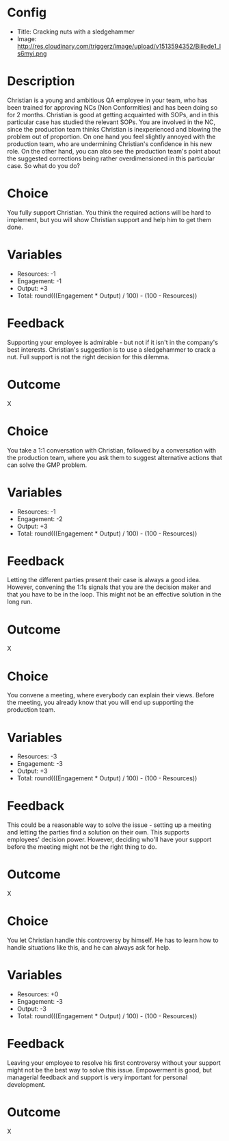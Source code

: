 # Config
 - Title: Cracking nuts with a sledgehammer  
 - Image: http://res.cloudinary.com/triggerz/image/upload/v1513594352/Billede1_ls6myi.png

# Description

Christian is a young and ambitious QA employee in your team, who has been trained for approving NCs (Non Conformities) and has been doing so for 2 months. Christian is good at getting acquainted with SOPs, and in this particular case has studied the relevant SOPs. You are involved in the NC, since the production team thinks Christian is inexperienced and blowing the problem out of proportion. On one hand you feel slightly annoyed with the production team, who are undermining Christian's confidence in his new role. On the other hand, you can also see the production team's point about the suggested corrections being rather overdimensioned in this particular case. So what do you do?

# Choice
You fully support Christian. You think the required actions will be hard to implement, but you will  show Christian support and help him to get them done. 

# Variables
 - Resources: -1
 - Engagement: -1
 - Output: +3
 - Total: round(((Engagement * Output) / 100) - (100 - Resources))

# Feedback
Supporting your employee is admirable - but not if it isn't in the company's best interests. Christian's suggestion is to use a sledgehammer to crack a nut. Full support is not the right decision for this dilemma. 

# Outcome
X

# Choice
You take a 1:1 conversation with Christian, followed by a conversation with the production team, where you ask them to suggest alternative actions that can solve the GMP problem. 

# Variables
 - Resources: -1
 - Engagement: -2
 - Output: +3
 - Total: round(((Engagement * Output) / 100) - (100 - Resources))

# Feedback
Letting the different parties present their case is always a good idea. However, convening the 1:1s signals that you are the decision maker and that you have to be in the loop. This might not be an effective solution in the long run. 

# Outcome
X

# Choice
You convene a meeting, where everybody can explain their views. Before the meeting, you already know that you will end up supporting the production team. 

# Variables
 - Resources: -3
 - Engagement: -3
 - Output: +3
 - Total: round(((Engagement * Output) / 100) - (100 - Resources))

# Feedback
This could be a reasonable way to solve the issue - setting up a meeting and letting the parties find a solution on their own. This supports employees' decision power. However, deciding who'll have your support before the meeting might not be the right thing to do. 

# Outcome
X

# Choice
You let Christian handle this controversy by himself. He has to learn how to handle situations like this, and he can always ask for help.

# Variables
 - Resources: +0
 - Engagement: -3
 - Output: -3
 - Total: round(((Engagement * Output) / 100) - (100 - Resources))

# Feedback
Leaving your employee to resolve his first controversy without your support might not be the best way to solve this issue. Empowerment is good, but managerial feedback and support is very important for personal development. 

# Outcome
X

